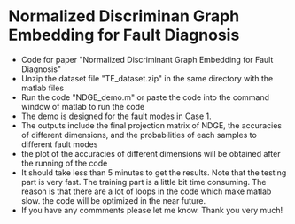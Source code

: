 # Normalized Discriminan Graph Embedding for Fault Diagnosis


- Code for paper "Normalized Discriminant Graph Embedding for Fault Diagnosis"
- Unzip the dataset file "TE_dataset.zip" in the same directory with the matlab files
- Run the code "NDGE_demo.m" or paste the code into the command window of matlab to run the code
- The demo is designed for the fault modes in Case 1.
- The outputs include the final projection matrix of NDGE, the accuracies of different dimensions, and the probabilities of each samples to different fault modes
- the plot of the accuracies of different dimensions will be obtained after the running of the code
- It should take less than 5 minutes to get the results. Note that the testing part is very fast. The training part is a little bit time consuming. The reason is that there are a lot of loops in the code which make matlab slow. the code will be optimized in the near future.
- If you have any commments please let me know. Thank you very much!


